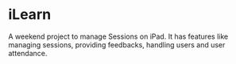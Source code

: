 iLearn
======

A weekend project to manage Sessions on iPad. It has features like managing sessions, providing feedbacks, handling users and user attendance.
